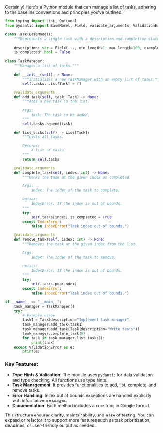 Certainly! Here's a Python module that can manage a list of tasks, adhering to the baseline conventions and principles you've outlined:

```python
from typing import List, Optional
from pydantic import BaseModel, Field, validate_arguments, ValidationError

class Task(BaseModel):
    """Represents a single task with a description and completion status."""
    
    description: str = Field(..., min_length=1, max_length=100, example="Sample task")
    is_completed: bool = False

class TaskManager:
    """Manages a list of tasks."""
    
    def __init__(self) -> None:
        """Initializes a new TaskManager with an empty list of tasks."""
        self.tasks: List[Task] = []

    @validate_arguments
    def add_task(self, task: Task) -> None:
        """Adds a new task to the list.

        Args:
            task: The task to be added.
        """
        self.tasks.append(task)

    def list_tasks(self) -> List[Task]:
        """Lists all tasks.

        Returns:
            A list of tasks.
        """
        return self.tasks

    @validate_arguments
    def complete_task(self, index: int) -> None:
        """Marks the task at the given index as completed.

        Args:
            index: The index of the task to complete.

        Raises:
            IndexError: If the index is out of bounds.
        """
        try:
            self.tasks[index].is_completed = True
        except IndexError:
            raise IndexError("Task index out of bounds.")

    @validate_arguments
    def remove_task(self, index: int) -> None:
        """Removes the task at the given index from the list.

        Args:
            index: The index of the task to remove.

        Raises:
            IndexError: If the index is out of bounds.
        """
        try:
            self.tasks.pop(index)
        except IndexError:
            raise IndexError("Task index out of bounds.")

if __name__ == "__main__":
    task_manager = TaskManager()
    try:
        # Example usage
        task1 = Task(description="Implement task manager")
        task_manager.add_task(task1)
        task_manager.add_task(Task(description="Write tests"))
        task_manager.complete_task(0)
        for task in task_manager.list_tasks():
            print(task)
    except ValidationError as e:
        print(e)
```

### Key Features:
- **Type Hints & Validation**: The module uses `pydantic` for data validation and type checking. All functions use type hints.
- **Task Management**: It provides functionalities to add, list, complete, and remove tasks.
- **Error Handling**: Index out of bounds exceptions are handled explicitly with informative messages.
- **Documentation**: Each method includes a docstring in Google format.

This structure ensures clarity, maintainability, and ease of testing. You can expand or refactor it to support more features such as task prioritization, deadlines, or user-friendly output as needed.